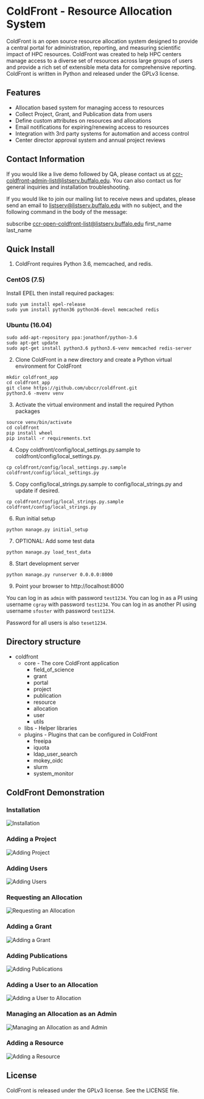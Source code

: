# ColdFront - Resource Allocation System

ColdFront is an open source resource allocation system designed to provide a
central portal for administration, reporting, and measuring scientific impact
of HPC resources. ColdFront was created to help HPC centers manage access to a
diverse set of resources across large groups of users and provide a rich set of
extensible meta data for comprehensive reporting. ColdFront is written in
Python and released under the GPLv3 license.

## Features

- Allocation based system for managing access to resources
- Collect Project, Grant, and Publication data from users
- Define custom attributes on resources and allocations
- Email notifications for expiring/renewing access to resources
- Integration with 3rd party systems for automation and access control
- Center director approval system and annual project reviews

## Contact Information
If you would like a live demo followed by QA, please contact us at ccr-coldfront-admin-list@listserv.buffalo.edu. You can also contact us for general inquiries and installation troubleshooting. 

If you would like to join our mailing list to receive news and updates, please send an email to listserv@listserv.buffalo.edu with no subject, and the following command in the body of the message:

subscribe ccr-open-coldfront-list@listserv.buffalo.edu first_name last_name


## Quick Install
1. ColdFront requires Python 3.6, memcached, and redis. 

### CentOS (7.5)

Install EPEL then install required packages:

```
sudo yum install epel-release
sudo yum install python36 python36-devel memcached redis
``` 

### Ubuntu (16.04)
```
sudo add-apt-repository ppa:jonathonf/python-3.6
sudo apt-get update
sudo apt-get install python3.6 python3.6-venv memcached redis-server
``` 

2. Clone ColdFront in a new directory and create a Python virtual environment for ColdFront
```
mkdir coldfront_app
cd coldfront_app
git clone https://github.com/ubccr/coldfront.git
python3.6 -mvenv venv
```

3. Activate the virtual environment and install the required Python packages
```
source venv/bin/activate
cd coldfront
pip install wheel
pip install -r requirements.txt

```

4. Copy coldfront/config/local_settings.py.sample to coldfront/config/local_settings.py. 
```
cp coldfront/config/local_settings.py.sample coldfront/config/local_settings.py
```

5. Copy config/local_strings.py.sample to config/local_strings.py and update if desired. 
```
cp coldfront/config/local_strings.py.sample coldfront/config/local_strings.py
```

6. Run initial setup
```
python manage.py initial_setup
```

7. OPTIONAL: Add some test data
```
python manage.py load_test_data
```

8. Start development server
```
python manage.py runserver 0.0.0.0:8000
```

9. Point your browser to http://localhost:8000

You can log in as `admin` with password `test1234`. 
You can log in as a PI using username `cgray` with password `test1234`.
You can log in as another PI using username `sfoster` with password `test1234`.

Password for all users is also `teset1234`. 


## Directory structure

- coldfront
    - core - The core ColdFront application
        - field_of_science
        - grant
        - portal
        - project
        - publication
        - resource
        - allocation
        - user
        - utils
    - libs - Helper libraries
    - plugins - Plugins that can be configured in ColdFront
        - freeipa
        - iquota
        - ldap_user_search
        - mokey_oidc
        - slurm
        - system_monitor


## ColdFront Demonstration

### Installation
![Installation](coldfront/docs/source/user_guide/images/installation.gif "Installation")

### Adding a Project
![Adding Project](coldfront/docs/source/user_guide/images/adding_project.gif "Adding a project")

### Adding Users
![Adding Users](coldfront/docs/source/user_guide/images/adding_users.gif "Adding Users")

### Requesting an Allocation
![Requesting an Allocation](coldfront/docs/source/user_guide/images/requesting_allocation.gif "Requesting an Allocation")

### Adding a Grant
![Adding a Grant](coldfront/docs/source/user_guide/images/adding_grant.gif "Adding a Grant")

### Adding Publications
![Adding Publications](coldfront/docs/source/user_guide/images/adding_publications.gif "Adding Publications")

### Adding a User to an Allocation
![Adding a User to Allocation](coldfront/docs/source/user_guide/images/adding_user_to_allocation.gif "Adding a User to an Allocation")

### Managing an Allocation as an Admin
![Managing an Allocation as and Admin](coldfront/docs/source/user_guide/images/managing_allocation.gif "Managing an Allocation as an Admin")

### Adding a Resource
![Adding a Resource](coldfront/docs/source/user_guide/images/adding_resource.gif "Adding a Resource")


## License

ColdFront is released under the GPLv3 license. See the LICENSE file.
